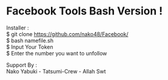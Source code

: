 # Facebook Tools Bash Version !

Installer :
</br>$ git clone https://github.com/nako48/Facebook/
</br>$ bash namefile.sh
</br>$ Input Your Token
</br>$ Enter the number you want to unfollow 

Support By :
</br>Nako Yabuki - Tatsumi-Crew - Allah Swt
